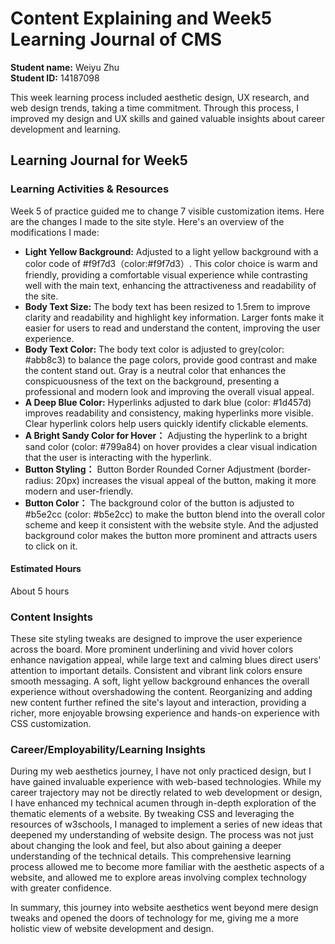# Content Explaining and Week5 Learning Journal of CMS

**Student name:** Weiyu Zhu  
**Student ID:** 14187098

This week learning process included aesthetic design, UX research, and web design trends, taking a time commitment. Through this process, I improved my design and UX skills and gained valuable insights about career development and learning.

## Learning Journal for Week5

### Learning Activities & Resources
Week 5 of practice guided me to change 7 visible customization items. Here are the changes I made to the site style.
Here's an overview of the modifications I made:
- **Light Yellow Background:** Adjusted to a light yellow background with a color code of #f9f7d3（color:#f9f7d3）. This color choice is warm and friendly, providing a comfortable visual experience while contrasting well with the main text, enhancing the attractiveness and readability of the site.
- **Body Text Size:** The body text has been resized to 1.5rem to improve clarity and readability and highlight key information. Larger fonts make it easier for users to read and understand the content, improving the user experience.
- **Body Text Color:** The body text color is adjusted to grey(color: #abb8c3) to balance the page colors, provide good contrast and make the content stand out. Gray is a neutral color that enhances the conspicuousness of the text on the background, presenting a professional and modern look and improving the overall visual appeal.
- **A Deep Blue Color:** Hyperlinks adjusted to dark blue (color: #1d457d) improves readability and consistency, making hyperlinks more visible. Clear hyperlink colors help users quickly identify clickable elements.
- **A Bright Sandy Color for Hover：** Adjusting the hyperlink to a bright sand color (color: #799a84) on hover provides a clear visual indication that the user is interacting with the hyperlink. 
- **Button Styling：** Button Border Rounded Corner Adjustment (border-radius: 20px) increases the visual appeal of the button, making it more modern and user-friendly. 
-  **Button Color：** The background color of the button is adjusted to #b5e2cc (color: #b5e2cc) to make the button blend into the overall color scheme and keep it consistent with the website style. And the adjusted background color makes the button more prominent and attracts users to click on it.

#### Estimated Hours
About 5 hours

### Content Insights
These site styling tweaks are designed to improve the user experience across the board. More prominent underlining and vivid hover colors enhance navigation appeal, while large text and calming blues direct users' attention to important details. Consistent and vibrant link colors ensure smooth messaging. A soft, light yellow background enhances the overall experience without overshadowing the content. Reorganizing and adding new content further refined the site's layout and interaction, providing a richer, more enjoyable browsing experience and hands-on experience with CSS customization.


### Career/Employability/Learning Insights
During my web aesthetics journey, I have not only practiced design, but I have gained invaluable experience with web-based technologies. While my career trajectory may not be directly related to web development or design, I have enhanced my technical acumen through in-depth exploration of the thematic elements of a website. By tweaking CSS and leveraging the resources of w3schools, I managed to implement a series of new ideas that deepened my understanding of website design. The process was not just about changing the look and feel, but also about gaining a deeper understanding of the technical details. This comprehensive learning process allowed me to become more familiar with the aesthetic aspects of a website, and allowed me to explore areas involving complex technology with greater confidence.

In summary, this journey into website aesthetics went beyond mere design tweaks and opened the doors of technology for me, giving me a more holistic view of website development and design.